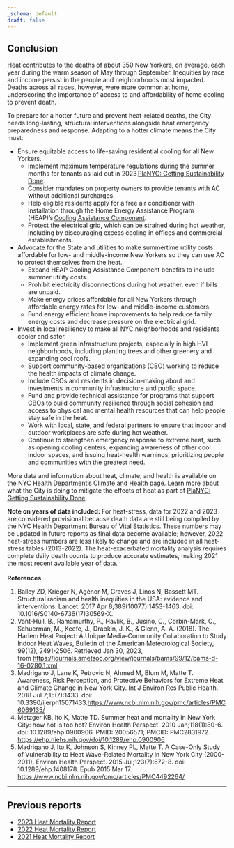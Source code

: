 ```yaml
---
_schema: default
draft: false
---
```

## Conclusion

Heat contributes to the deaths of about 350 New Yorkers, on average, each year during the warm season of May through September. Inequities by race and income persist in the people and neighborhoods most impacted. Deaths across all races, however, were more common at home, underscoring the importance of access to and affordability of home cooling to prevent death.

To prepare for a hotter future and prevent heat-related deaths, the City needs long-lasting, structural interventions alongside heat emergency preparedness and response. Adapting to a hotter climate means the City must:

* Ensure equitable access to life-saving residential cooling for all New Yorkers.
  * Implement maximum temperature regulations during the summer months for tenants as laid out in 2023 <a href="https://climate.cityofnewyork.us/initiatives/planyc-getting-sustainability-done/" target="_blank" rel="noreferrer noopener">PlaNYC: Getting Sustainability Done</a>.
  * Consider mandates on property owners to provide tenants with AC without additional surcharges.
  * Help eligible residents apply for a free air conditioner with installation through the Home Energy Assistance Program (HEAP)’s <a href="https://otda.ny.gov/programs/heap/#cooling-assistance" target="_blank" rel="noreferrer noopener">Cooling Assistance Component</a>.
  * Protect the electrical grid, which can be strained during hot weather, including by discouraging excess cooling in offices and commercial establishments.
* Advocate for the State and utilities to make summertime utility costs affordable for low- and middle-income New Yorkers so they can use AC to protect themselves from the heat.
  * Expand HEAP Cooling Assistance Component benefits to include summer utility costs.
  * Prohibit electricity disconnections during hot weather, even if bills are unpaid.
  * Make energy prices affordable for all New Yorkers through affordable energy rates for low- and middle-income customers.
  * Fund energy efficient home improvements to help reduce family energy costs and decrease pressure on the electrical grid.
* Invest in local resiliency to make all NYC neighborhoods and residents cooler and safer.
  * Implement green infrastructure projects, especially in high HVI neighborhoods, including planting trees and other greenery and expanding cool roofs.
  * Support community-based organizations (CBO) working to reduce the health impacts of climate change.
  * Include CBOs and residents in decision-making about and investments in community infrastructure and public space.
  * Fund and provide technical assistance for programs that support CBOs to build community resilience through social cohesion and access to physical and mental health resources that can help people stay safe in the heat.
  * Work with local, state, and federal partners to ensure that indoor and outdoor workplaces are safe during hot weather.
  * Continue to strengthen emergency response to extreme heat, such as opening cooling centers, expanding awareness of other cool indoor spaces, and issuing heat-health warnings, prioritizing people and communities with the greatest need.

More data and information about heat, climate, and health is available on the NYC Health Department’s&nbsp;[Climate and Health page.](..) Learn more about what the City is doing to mitigate the effects of heat as part of [PlaNYC: Getting Sustainability Done](https://climate.cityofnewyork.us/initiatives/planyc-getting-sustainability-done/).&nbsp;

<div class="asidebox"><strong>Note on years of data included:</strong> For heat-stress, data for 2022 and 2023 are considered provisional because death data are still being compiled by the NYC Health Department Bureau of Vital Statistics. These numbers may be updated in future reports as final data become available; however, 2022 heat-stress numbers are less likely to change and are included in all heat-stress tables (2013-2022). The heat-exacerbated mortality analysis requires complete daily death counts to produce accurate estimates, making 2021 the most recent available year of data.</div>

<div class="fs-sm px-2 py-1 mb-2">&nbsp;</div>

<div class="fs-sm"><strong>References</strong><ol><li>Bailey ZD, Krieger N, Agénor M, Graves J, Linos N, Bassett MT. Structural racism and health inequities in the USA: evidence and interventions. Lancet. 2017 Apr 8;389(10077):1453-1463. doi: 10.1016/S0140-6736(17)30569-X.</li><li>Vant-Hull, B., Ramamurthy, P., Havlik, B., Jusino, C., Corbin-Mark, C., Schuerman, M., Keefe, J., Drapkin, J. K., &amp; Glenn, A. A. (2018). The Harlem Heat Project: A Unique Media–Community Collaboration to Study Indoor Heat Waves, Bulletin of the American Meteorological Society, 99(12), 2491-2506. Retrieved Jan 30, 2023, from&nbsp;<a href="https://journals.ametsoc.org/view/journals/bams/99/12/bams-d-16-0280.1.xml">https://journals.ametsoc.org/view/journals/bams/99/12/bams-d-16-0280.1.xml</a></li><li>Madrigano J, Lane K, Petrovic N, Ahmed M, Blum M, Matte T. Awareness, Risk Perception, and Protective Behaviors for Extreme Heat and Climate Change in New York City. Int J Environ Res Public Health. 2018 Jul 7;15(7):1433. doi: 10.3390/ijerph15071433.<a href="https://www.ncbi.nlm.nih.gov/pmc/articles/PMC6069135/">https://www.ncbi.nlm.nih.gov/pmc/articles/PMC6069135/</a></li><li>Metzger KB, Ito K, Matte TD. Summer heat and mortality in New York City: how hot is too hot? Environ Health Perspect. 2010 Jan;118(1):80-6. doi: 10.1289/ehp.0900906. PMID: 20056571; PMCID: PMC2831972. <a href="https://ehp.niehs.nih.gov/doi/10.1289/ehp.0900906">https://ehp.niehs.nih.gov/doi/10.1289/ehp.0900906</a></li><li>Madrigano J, Ito K, Johnson S, Kinney PL, Matte T. A Case-Only Study of Vulnerability to Heat Wave-Related Mortality in New York City (2000-2011). Environ Health Perspect. 2015 Jul;123(7):672-8. doi: 10.1289/ehp.1408178. Epub 2015 Mar 17. <a href="https://www.ncbi.nlm.nih.gov/pmc/articles/PMC4492264/">https://www.ncbi.nlm.nih.gov/pmc/articles/PMC4492264/</a></li></ol></div>

---

## Previous reports

* [2023 Heat Mortality Report](../heat-report-archive/2023/)
* [2022 Heat Mortality Report](../heat-report-archive/2022/)
* [2021 Heat Mortality Report](../heat-report-archive/2021/)